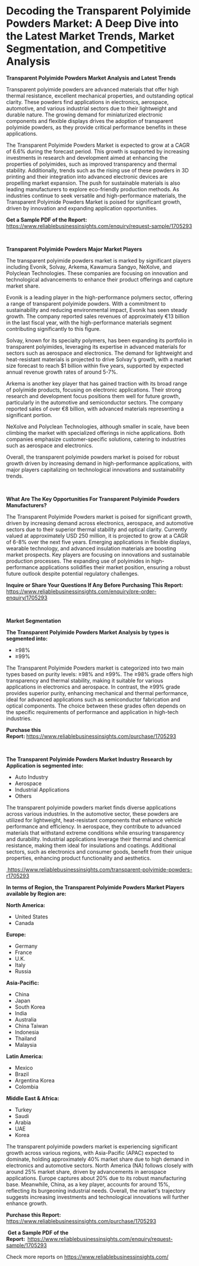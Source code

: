 <p><h1>Decoding the Transparent Polyimide Powders Market: A Deep Dive into the Latest Market Trends, Market Segmentation, and Competitive Analysis</h1></p><p><strong>Transparent Polyimide Powders Market Analysis and Latest Trends</strong></p>
<p><p>Transparent polyimide powders are advanced materials that offer high thermal resistance, excellent mechanical properties, and outstanding optical clarity. These powders find applications in electronics, aerospace, automotive, and various industrial sectors due to their lightweight and durable nature. The growing demand for miniaturized electronic components and flexible displays drives the adoption of transparent polyimide powders, as they provide critical performance benefits in these applications.</p><p>The Transparent Polyimide Powders Market is expected to grow at a CAGR of 6.6% during the forecast period. This growth is supported by increasing investments in research and development aimed at enhancing the properties of polyimides, such as improved transparency and thermal stability. Additionally, trends such as the rising use of these powders in 3D printing and their integration into advanced electronic devices are propelling market expansion. The push for sustainable materials is also leading manufacturers to explore eco-friendly production methods. As industries continue to seek versatile and high-performance materials, the Transparent Polyimide Powders Market is poised for significant growth, driven by innovation and expanding application opportunities.</p></p>
<p><strong>Get a Sample PDF of the Report:&nbsp;</strong> <a href="https://www.reliablebusinessinsights.com/enquiry/request-sample/1705293?utm_campaign=84&utm_medium=2&utm_source=Github&utm_content=ia&utm_term=09012025&utm_id=transparent-polyimide-powders">https://www.reliablebusinessinsights.com/enquiry/request-sample/1705293</a></p>
<p>&nbsp;</p>
<p><strong>Transparent Polyimide Powders Major Market Players</strong></p>
<p><p>The transparent polyimide powders market is marked by significant players including Evonik, Solvay, Arkema, Kawamura Sangyo, NeXolve, and Polyclean Technologies. These companies are focusing on innovation and technological advancements to enhance their product offerings and capture market share.</p><p>Evonik is a leading player in the high-performance polymers sector, offering a range of transparent polyimide powders. With a commitment to sustainability and reducing environmental impact, Evonik has seen steady growth. The company reported sales revenues of approximately €13 billion in the last fiscal year, with the high-performance materials segment contributing significantly to this figure.</p><p>Solvay, known for its specialty polymers, has been expanding its portfolio in transparent polyimides, leveraging its expertise in advanced materials for sectors such as aerospace and electronics. The demand for lightweight and heat-resistant materials is projected to drive Solvay's growth, with a market size forecast to reach $1 billion within five years, supported by expected annual revenue growth rates of around 5-7%.</p><p>Arkema is another key player that has gained traction with its broad range of polyimide products, focusing on electronic applications. Their strong research and development focus positions them well for future growth, particularly in the automotive and semiconductor sectors. The company reported sales of over €8 billion, with advanced materials representing a significant portion.</p><p>NeXolve and Polyclean Technologies, although smaller in scale, have been climbing the market with specialized offerings in niche applications. Both companies emphasize customer-specific solutions, catering to industries such as aerospace and electronics.</p><p>Overall, the transparent polyimide powders market is poised for robust growth driven by increasing demand in high-performance applications, with major players capitalizing on technological innovations and sustainability trends.</p></p>
<p>&nbsp;</p>
<p><strong>What Are The Key Opportunities For Transparent Polyimide Powders Manufacturers?</strong></p>
<p><p>The Transparent Polyimide Powders market is poised for significant growth, driven by increasing demand across electronics, aerospace, and automotive sectors due to their superior thermal stability and optical clarity. Currently valued at approximately USD 250 million, it is projected to grow at a CAGR of 6-8% over the next five years. Emerging applications in flexible displays, wearable technology, and advanced insulation materials are boosting market prospects. Key players are focusing on innovations and sustainable production processes. The expanding use of polyimides in high-performance applications solidifies their market position, ensuring a robust future outlook despite potential regulatory challenges.</p></p>
<p><strong>Inquire or Share Your Questions If Any Before Purchasing This Report:</strong> <a href="https://www.reliablebusinessinsights.com/enquiry/pre-order-enquiry/1705293?utm_campaign=84&utm_medium=2&utm_source=Github&utm_content=ia&utm_term=09012025&utm_id=transparent-polyimide-powders">https://www.reliablebusinessinsights.com/enquiry/pre-order-enquiry/1705293</a></p>
<p>&nbsp;</p>
<p><strong>Market Segmentation</strong></p>
<p><strong>The Transparent Polyimide Powders Market Analysis by types is segmented into:</strong></p>
<p><ul><li>≥98%</li><li>≥99%</li></ul></p>
<p><p>The Transparent Polyimide Powders market is categorized into two main types based on purity levels: ≥98% and ≥99%. The ≥98% grade offers high transparency and thermal stability, making it suitable for various applications in electronics and aerospace. In contrast, the ≥99% grade provides superior purity, enhancing mechanical and thermal performance, ideal for advanced applications such as semiconductor fabrication and optical components. The choice between these grades often depends on the specific requirements of performance and application in high-tech industries.</p></p>
<p><strong>Purchase this Report:&nbsp;</strong><a href="https://www.reliablebusinessinsights.com/purchase/1705293?utm_campaign=84&utm_medium=2&utm_source=Github&utm_content=ia&utm_term=09012025&utm_id=transparent-polyimide-powders">https://www.reliablebusinessinsights.com/purchase/1705293</a></p>
<p>&nbsp;</p>
<p><strong>The Transparent Polyimide Powders Market Industry Research by Application is segmented into:</strong></p>
<p><ul><li>Auto Industry</li><li>Aerospace</li><li>Industrial Applications</li><li>Others</li></ul></p>
<p><p>The transparent polyimide powders market finds diverse applications across various industries. In the automotive sector, these powders are utilized for lightweight, heat-resistant components that enhance vehicle performance and efficiency. In aerospace, they contribute to advanced materials that withstand extreme conditions while ensuring transparency and durability. Industrial applications leverage their thermal and chemical resistance, making them ideal for insulations and coatings. Additional sectors, such as electronics and consumer goods, benefit from their unique properties, enhancing product functionality and aesthetics.</p></p>
<p><a href="https://www.reliablebusinessinsights.com/transparent-polyimide-powders-r1705293?utm_campaign=84&utm_medium=2&utm_source=Github&utm_content=ia&utm_term=09012025&utm_id=transparent-polyimide-powders">&nbsp;https://www.reliablebusinessinsights.com/transparent-polyimide-powders-r1705293</a></p>
<p><strong>In terms of Region, the Transparent Polyimide Powders Market Players available by Region are:</strong></p>
<p>
    <p> <strong> North America: </strong>
        <ul>
            <li>United States</li>
            <li>Canada</li>
        </ul>
        </p> 
    <p> <strong> Europe: </strong>
        <ul>
            <li>Germany</li>
            <li>France</li>
            <li>U.K.</li>
            <li>Italy</li>
            <li>Russia</li>
        </ul>
        </p> 
    <p> <strong> Asia-Pacific: </strong>
        <ul>
            <li>China</li>
            <li>Japan</li>
            <li>South Korea</li>
            <li>India</li>
            <li>Australia</li>
            <li>China Taiwan</li>
            <li>Indonesia</li>
            <li>Thailand</li>
            <li>Malaysia</li>
        </ul>
        </p> 
    <p> <strong> Latin America: </strong>
        <ul>
            <li>Mexico</li>
            <li>Brazil</li>
            <li>Argentina Korea</li>
            <li>Colombia</li>
        </ul>
        </p> 
    <p> <strong> Middle East & Africa: </strong>
        <ul>
            <li>Turkey</li>
            <li>Saudi</li>
            <li>Arabia</li>
            <li>UAE</li>
            <li>Korea</li>
        </ul>
    </p>
    </p>
<p><p>The transparent polyimide powders market is experiencing significant growth across various regions, with Asia-Pacific (APAC) expected to dominate, holding approximately 40% market share due to high demand in electronics and automotive sectors. North America (NA) follows closely with around 25% market share, driven by advancements in aerospace applications. Europe captures about 20% due to its robust manufacturing base. Meanwhile, China, as a key player, accounts for around 15%, reflecting its burgeoning industrial needs. Overall, the market's trajectory suggests increasing investments and technological innovations will further enhance growth.</p></p>
<p><strong>Purchase this Report: </strong><a href="https://www.reliablebusinessinsights.com/purchase/1705293?utm_campaign=84&utm_medium=2&utm_source=Github&utm_content=ia&utm_term=09012025&utm_id=transparent-polyimide-powders">https://www.reliablebusinessinsights.com/purchase/1705293</a></p>
<p>&nbsp;<strong>Get a Sample PDF of the Report:&nbsp;&nbsp;</strong><a href="https://www.reliablebusinessinsights.com/enquiry/request-sample/1705293?utm_campaign=84&utm_medium=2&utm_source=Github&utm_content=ia&utm_term=09012025&utm_id=transparent-polyimide-powders">https://www.reliablebusinessinsights.com/enquiry/request-sample/1705293</a></p>
<p><strong></strong></p>
<p>Check more reports on <a href="https://www.reliablebusinessinsights.com/?utm_campaign=84&utm_medium=2&utm_source=Github&utm_content=ia&utm_term=09012025&utm_id=transparent-polyimide-powders">https://www.reliablebusinessinsights.com/</a></p>